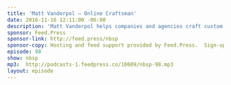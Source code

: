 ```yaml
---
title: 'Matt Vanderpol — Online Craftsman'
date: 2016-11-16 12:11:00 -06:00
description: 'Matt Vanderpol helps companies and agencies craft custom WordPress themes with an emphasis on content maintainability, performance, and responsive behavior.'
sponsor: Feed.Press
sponsor-link: http://feed.press/nbsp
sponsor-copy: Hosting and feed support provided by Feed.Press.  Sign-up today and try FeedPress on a 14 day trial (no contracts or commitments). Use promo code *nbsp* during checkout to get 10% off your first year.
episode: 98
show: nbsp
mp3:  http://podcasts-1.feedpress.co/10609/nbsp-98.mp3
layout: episode
---
```

